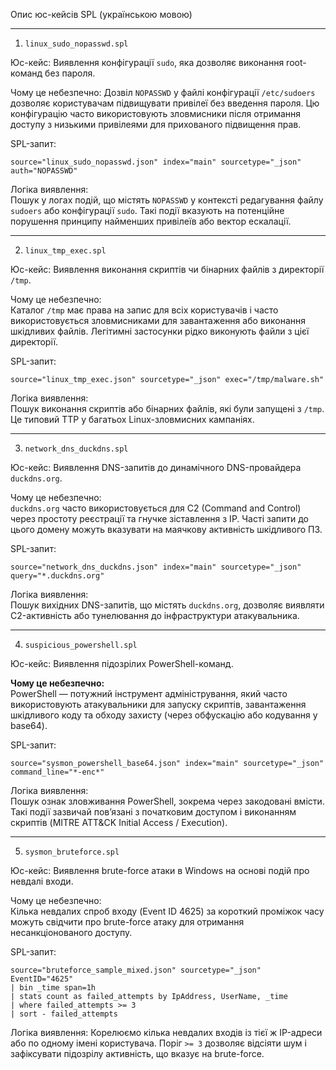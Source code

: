 Опис юс-кейсів SPL (українською мовою)

---

1. `linux_sudo_nopasswd.spl`

Юс-кейс: Виявлення конфігурації `sudo`, яка дозволяє виконання root-команд без пароля.

Чому це небезпечно: 
Дозвіл `NOPASSWD` у файлі конфігурації `/etc/sudoers` дозволяє користувачам підвищувати привілеї без введення пароля. Цю конфігурацію часто використовують зловмисники після отримання доступу з низькими привілеями для прихованого підвищення прав.

SPL-запит:
```spl
source="linux_sudo_nopasswd.json" index="main" sourcetype="_json" auth="NOPASSWD"
```

Логіка виявлення:  
Пошук у логах подій, що містять `NOPASSWD` у контексті редагування файлу `sudoers` або конфігурації `sudo`. Такі події вказують на потенційне порушення принципу найменших привілеїв або вектор ескалації.

---

2. `linux_tmp_exec.spl`

Юс-кейс: Виявлення виконання скриптів чи бінарних файлів з директорії `/tmp`.

Чому це небезпечно:  
Каталог `/tmp` має права на запис для всіх користувачів і часто використовується зловмисниками для завантаження або виконання шкідливих файлів. Легітимні застосунки рідко виконують файли з цієї директорії.

SPL-запит:
```spl
source="linux_tmp_exec.json" sourcetype="_json" exec="/tmp/malware.sh"
```

Логіка виявлення:  
Пошук виконання скриптів або бінарних файлів, які були запущені з `/tmp`. Це типовий TTP у багатьох Linux-зловмисних кампаніях.

---

3. `network_dns_duckdns.spl`

Юс-кейс: Виявлення DNS-запитів до динамічного DNS-провайдера `duckdns.org`.

Чому це небезпечно:  
`duckdns.org` часто використовується для C2 (Command and Control) через простоту реєстрації та гнучке зіставлення з IP. Часті запити до цього домену можуть вказувати на маячкову активність шкідливого ПЗ.

SPL-запит:
```spl
source="network_dns_duckdns.json" index="main" sourcetype="_json" query="*.duckdns.org"
```

Логіка виявлення:  
Пошук вихідних DNS-запитів, що містять `duckdns.org`, дозволяє виявляти C2-активність або тунелювання до інфраструктури атакувальника.

---
4. `suspicious_powershell.spl`

Юс-кейс: Виявлення підозрілих PowerShell-команд.

**Чому це небезпечно:**  
PowerShell — потужний інструмент адміністрування, який часто використовують атакувальники для запуску скриптів, завантаження шкідливого коду та обходу захисту (через обфускацію або кодування у base64).

SPL-запит:
```spl
source="sysmon_powershell_base64.json" index="main" sourcetype="_json" command_line="*-enc*"
```

Логіка виявлення:  
Пошук ознак зловживання PowerShell, зокрема через закодовані вмісти. Такі події зазвичай пов’язані з початковим доступом і виконанням скриптів (MITRE ATT&CK Initial Access / Execution).

---

5. `sysmon_bruteforce.spl`

Юс-кейс: Виявлення brute-force атаки в Windows на основі подій про невдалі входи.

Чому це небезпечно:  
Кілька невдалих спроб входу (Event ID 4625) за короткий проміжок часу можуть свідчити про brute-force атаку для отримання несанкціонованого доступу.

SPL-запит:
```spl
source="bruteforce_sample_mixed.json" sourcetype="_json" EventID="4625"
| bin _time span=1h
| stats count as failed_attempts by IpAddress, UserName, _time
| where failed_attempts >= 3
| sort - failed_attempts
```

Логіка виявлення: 
Корелюємо кілька невдалих входів із тієї ж IP-адреси або по одному імені користувача. Поріг `>= 3` дозволяє відсіяти шум і зафіксувати підозрілу активність, що вказує на brute-force.

